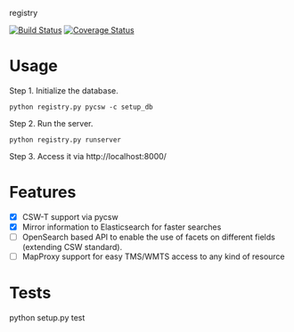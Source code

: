 registry

[![Build Status](https://travis-ci.org/boundlessgeo/registry.svg?branch=master)](https://travis-ci.org/boundlessgeo/registry)
[![Coverage Status](https://coveralls.io/repos/github/boundlessgeo/registry/badge.svg?branch=master)](https://coveralls.io/github/boundlessgeo/registry?branch=master)

Usage
=====

Step 1. Initialize the database.

    python registry.py pycsw -c setup_db

Step 2. Run the server.

    python registry.py runserver

Step 3. Access it via http://localhost:8000/


Features
========

 - [x] CSW-T support via pycsw
 - [x] Mirror information to Elasticsearch for faster searches
 - [ ] OpenSearch based API to enable the use of facets on different fields (extending CSW standard).
 - [ ] MapProxy support for easy TMS/WMTS access to any kind of resource

Tests
======

  python setup.py test
